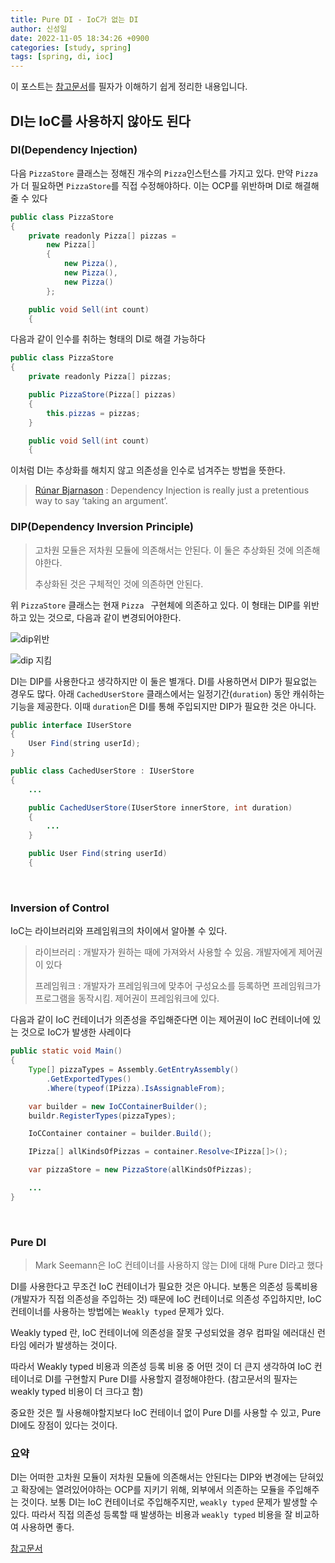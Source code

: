 ```yaml
---
title: Pure DI - IoC가 없는 DI
author: 신성일
date: 2022-11-05 18:34:26 +0900
categories: [study, spring]
tags: [spring, di, ioc]
---
```


이 포스트는 [참고문서](https://jwchung.github.io/DI%EB%8A%94-IoC%EB%A5%BC-%EC%82%AC%EC%9A%A9%ED%95%98%EC%A7%80-%EC%95%8A%EC%95%84%EB%8F%84-%EB%90%9C%EB%8B%A4)를 필자가 이해하기 쉽게 정리한 내용입니다.

## DI는 IoC를 사용하지 않아도 된다

### DI(Dependency Injection)

다음 `PizzaStore` 클래스는 정해진 개수의 `Pizza`인스턴스를 가지고 있다. 만약 `Pizza`가 더 필요하면 `PizzaStore`를 직접 수정해야하다. 이는 OCP를 위반하며 DI로 해결해줄 수 있다

```java
public class PizzaStore
{
    private readonly Pizza[] pizzas =
        new Pizza[]
        {
            new Pizza(),
            new Pizza(),
            new Pizza()
        };

    public void Sell(int count)
    {
```

다음과 같이 인수를 취하는 형태의 DI로 해결 가능하다

```java
public class PizzaStore
{
    private readonly Pizza[] pizzas;

    public PizzaStore(Pizza[] pizzas)
    {
        this.pizzas = pizzas;
    }

    public void Sell(int count)
    {
```

이처럼 DI는 추상화를 해치지 않고 의존성을 인수로 넘겨주는 방법을 뜻한다.

> [Rúnar Bjarnason](https://www.youtube.com/watch?v=ZasXwtTRkio) : Dependency Injection is really just a pretentious way to say ‘taking an argument’.

### DIP(Dependency Inversion Principle)

> 고차원 모듈은 저차원 모듈에 의존해서는 안된다. 이 둘은 추상화된 것에 의존해야한다.
>
> 추상화된 것은 구체적인 것에 의존하면 안된다.

위 `PizzaStore` 클래스는 현재 `Pizza ` 구현체에 의존하고 있다. 이 형태는 DIP를 위반하고 있는 것으로, 다음과 같이 변경되어야한다.

![dip위반](https://jwchung.github.io/images/DIP-violation.png)

![dip 지킴](https://jwchung.github.io/images/DIP-resolved.png)

DI는 DIP를 사용한다고 생각하지만 이 둘은 별개다. DI를 사용하면서 DIP가 필요없는 경우도 많다. 아래 `CachedUserStore` 클래스에서는 일정기간(`duration`) 동안 캐쉬하는 기능을 제공한다. 이때 `duration`은 DI를 통해 주입되지만 DIP가 필요한 것은 아니다.

```java
public interface IUserStore
{
    User Find(string userId);
}

public class CachedUserStore : IUserStore
{
    ...

    public CachedUserStore(IUserStore innerStore, int duration)
    {
        ...
    }

    public User Find(string userId)
    {
```

<br/>

### Inversion of Control

IoC는 라이브러리와 프레임워크의 차이에서 알아볼 수 있다.

> 라이브러리 : 개발자가 원하는 때에 가져와서 사용할 수 있음. 개발자에게 제어권이 있다
>
> 프레임워크 : 개발자가 프레임워크에 맞추어 구성요소를 등록하면 프레임워크가 프로그램을 동작시킴. 제어권이 프레임워크에 있다.

다음과 같이 IoC 컨테이너가 의존성을 주입해준다면 이는 제어권이 IoC 컨테이너에 있는 것으로 IoC가 발생한 사레이다

```java
public static void Main()
{
    Type[] pizzaTypes = Assembly.GetEntryAssembly()
        .GetExportedTypes()
        .Where(typeof(IPizza).IsAssignableFrom);

    var builder = new IoCContainerBuilder();
    buildr.RegisterTypes(pizzaTypes);

    IoCContainer container = builder.Build();

    IPizza[] allKindsOfPizzas = container.Resolve<IPizza[]>();

    var pizzaStore = new PizzaStore(allKindsOfPizzas);

    ...
}
```

<br/>

### Pure DI

> Mark Seemann은 IoC 컨테이너를 사용하지 않는 DI에 대해 Pure DI라고 했다

DI를 사용한다고 무조건 IoC 컨테이너가 필요한 것은 아니다. 보통은 의존성 등록비용(개발자가 직접 의존성을 주입하는 것) 때문에 IoC 컨테이너로 의존성 주입하지만, IoC 컨테이너를 사용하는 방법에는 `Weakly typed` 문제가 있다.

Weakly typed 란, IoC 컨테이너에 의존성을 잘못 구성되었을 경우 컴파일 에러대신 런타임 에러가 발생하는 것이다.

따라서 Weakly typed 비용과 의존성 등록 비용 중 어떤 것이 더 큰지 생각하여 IoC 컨테이너로 DI를 구현할지 Pure DI를 사용할지 결정해야한다. (참고문서의 필자는 weakly typed 비용이 더 크다고 함)

중요한 것은 뭘 사용해야할지보다 IoC 컨테이너 없이 Pure DI를 사용할 수 있고, Pure DI에도 장점이 있다는 것이다.

### 요약
DI는 어떠한 고차원 모듈이 저차원 모듈에 의존해서는 안된다는 DIP와 변경에는 닫혀있고 확장에는 열려있어야하는 OCP를 지키기 위해, 외부에서 의존하는 모듈을 주입해주는 것이다.
보통 DI는 IoC 컨테이너로 주입해주지만, `weakly typed` 문제가 발생할 수 있다.
따라서 직접 의존성 등록할 때 발생하는 비용과 `weakly typed` 비용을 잘 비교하여 사용하면 좋다.

[참고문서](https://jwchung.github.io/DI%EB%8A%94-IoC%EB%A5%BC-%EC%82%AC%EC%9A%A9%ED%95%98%EC%A7%80-%EC%95%8A%EC%95%84%EB%8F%84-%EB%90%9C%EB%8B%A4)
